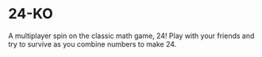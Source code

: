 # 24-KO
A multiplayer spin on the classic math game, 24! Play with your friends and try to survive as you combine numbers to make 24.
